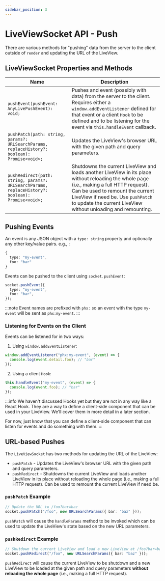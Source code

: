 ```yaml
---
sidebar_position: 3
---
```


# LiveViewSocket API - Push

There are various methods for "pushing" data from the server to the client outside of `render` and updating the URL of
the LiveView.

## LiveViewSocket Properties and Methods

| Name                                                                                             | Description                                                                                                                                                                                                                                                                         |
| ------------------------------------------------------------------------------------------------ | ----------------------------------------------------------------------------------------------------------------------------------------------------------------------------------------------------------------------------------------------------------------------------------- |
| `pushEvent(pushEvent: AnyLivePushEvent): void;`                                                  | Pushes and event (possibly with data) from the server to the client. Requires either a `window.addEventListener` defined for that event or a client `Hook` to be defined and to be listening for the event via `this.handleEvent` callback.                                         |
| `pushPatch(path: string, params?: URLSearchParams, replaceHistory?: boolean): Promise<void>;`    | Updates the LiveView's browser URL with the given path and query parameters.                                                                                                                                                                                                        |
| `pushRedirect(path: string, params?: URLSearchParams, replaceHistory?: boolean): Promise<void>;` | Shutdowns the current LiveView and loads another LiveView in its place without reloading the whole page (i.e.,  making a full HTTP request). Can be used to remount the current LiveView if need be. Use `pushPatch` to update the current LiveView without unloading and remounting. |

## Pushing Events

An event is any JSON object with a `type: string` property and optionally any other key/value pairs. e.g., :

```ts
{
  type: "my-event",
  foo: "bar"
}
```

Events can be pushed to the client using `socket.pushEvent`:

```ts
socket.pushEvent({
  type: "my-event",
  foo: "bar",
});
```

:::note Event names are prefixed with `phx:` so an event with the type `my-event` will be sent as `phx:my-event`. :::

### Listening for Events on the Client

Events can be listened for in two ways:

1. Using `window.addEventListener`:

```ts
window.addEventListener("phx:my-event", (event) => {
  console.log(event.detail.foo); // "bar"
});
```

2. Using a client `Hook`:

```ts
this.handleEvent("my-event", (event) => {
  console.log(event.foo); // "bar"
});
```

:::info We haven't discussed Hooks yet but they are not in any way like a React Hook. They are a way to define a
client-side component that can be used in your LiveView. We'll cover them in more detail in a later section.

For now, just know that you can define a client-side component that can listen for events and do something with them.
:::

## URL-based Pushes

The `LiveViewSocket` has two methods for updating the URL of the LiveView:

- `pushPatch` - Updates the LiveView's browser URL with the given path and query parameters.
- `pushRedirect` - Shutdowns the current LiveView and loads another LiveView in its place without reloading the whole
  page (i.e., making a full HTTP request). Can be used to remount the current LiveView if need be.

### `pushPatch` Example

```ts
// Update the URL to /foo?bar=baz
socket.pushPatch("/foo", new URLSearchParams({ bar: "baz" }));
```

`pushPatch` will cause the `handleParams` method to be invoked which can be used to update the LiveView's state based on
the new URL parameters.

### `pushRedirect` Example

```ts
// Shutdown the current LiveView and load a new LiveView at /foo?bar=baz
socket.pushRedirect("/foo", new URLSearchParams({ bar: "baz" }));
```

`pushRedirect` will cause the current LiveView to be shutdown and a new LiveView to be loaded at the given path and
query parameters **without reloading the whole page** (i.e., making a full HTTP request).
